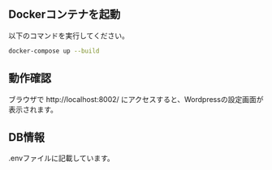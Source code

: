 ## Dockerコンテナを起動
以下のコマンドを実行してください。
```bash
docker-compose up --build
```
## 動作確認
ブラウザで http://localhost:8002/ にアクセスすると、Wordpressの設定画面が表示されます。
## DB情報
.envファイルに記載しています。
